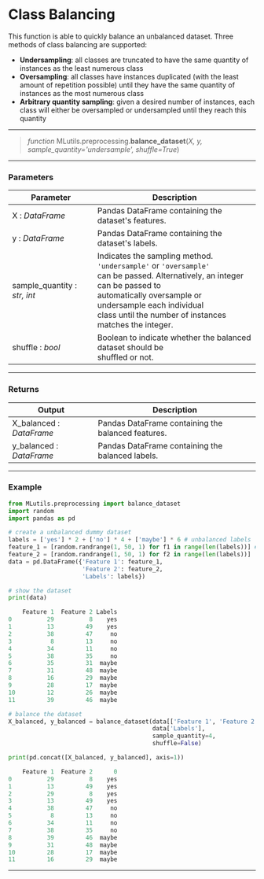 # Class Balancing

This function is able to quickly balance an unbalanced dataset. Three methods of class balancing are supported:

- **Undersampling**: all classes are truncated to have the same quantity of instances as the least numerous class
- **Oversampling**: all classes have instances duplicated (with the least amount of repetition possible) until they have the same quantity of instances as the most numerous class
- **Arbitrary quantity sampling**: given a desired number of instances, each class will either be oversampled or undersampled until they reach this quantity

---

> *function* MLutils.preprocessing.**balance_dataset**(*X, y, sample_quantity='undersample', shuffle=True*)

---

### Parameters

| Parameter | Description |
|---|---|
| X : *DataFrame* | Pandas DataFrame containing the dataset's features. |
| y : *DataFrame* | Pandas DataFrame containing the dataset's labels. |
| sample_quantity : *str, int* | Indicates the sampling method. `'undersample'` or `'oversample'`<br/> can be passed. Alternatively, an integer can be passed to <br/> automatically oversample or undersample each individual <br/> class until the number of instances matches the integer. |
| shuffle : *bool* | Boolean to indicate whether the balanced dataset should be <br/> shuffled or not. |

---

### Returns

| Output | Description |
|---|---|
| X_balanced : *DataFrame* | Pandas DataFrame containing the balanced features. |
| y_balanced : *DataFrame* | Pandas DataFrame containing the balanced labels. |

---

### Example

```python
from MLutils.preprocessing import balance_dataset
import random
import pandas as pd

# create a unbalanced dummy dataset
labels = ['yes'] * 2 + ['no'] * 4 + ['maybe'] * 6 # unbalanced labels
feature_1 = [random.randrange(1, 50, 1) for f1 in range(len(labels))] # random features
feature_2 = [random.randrange(1, 50, 1) for f2 in range(len(labels))]
data = pd.DataFrame({'Feature 1': feature_1,
                     'Feature 2': feature_2,
                     'Labels': labels})

# show the dataset
print(data)
```

```python
    Feature 1  Feature 2 Labels
0          29          8    yes
1          13         49    yes
2          38         47     no
3           8         13     no
4          34         11     no
5          38         35     no
6          35         31  maybe
7          31         48  maybe
8          16         29  maybe
9          28         17  maybe
10         12         26  maybe
11         39         46  maybe
```

```python
# balance the dataset
X_balanced, y_balanced = balance_dataset(data[['Feature 1', 'Feature 2']], 
										 data['Labels'], 
										 sample_quantity=4, 
										 shuffle=False)

print(pd.concat([X_balanced, y_balanced], axis=1))
```

```python
    Feature 1  Feature 2      0
0          29          8    yes
1          13         49    yes
2          29          8    yes
3          13         49    yes
4          38         47     no
5           8         13     no
6          34         11     no
7          38         35     no
8          39         46  maybe
9          31         48  maybe
10         28         17  maybe
11         16         29  maybe
```
---
